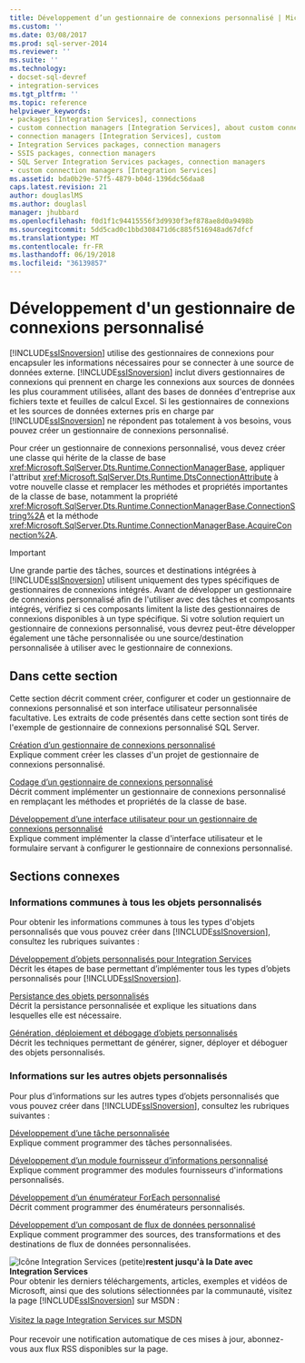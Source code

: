 ```yaml
---
title: Développement d’un gestionnaire de connexions personnalisé | Microsoft Docs
ms.custom: ''
ms.date: 03/08/2017
ms.prod: sql-server-2014
ms.reviewer: ''
ms.suite: ''
ms.technology:
- docset-sql-devref
- integration-services
ms.tgt_pltfrm: ''
ms.topic: reference
helpviewer_keywords:
- packages [Integration Services], connections
- custom connection managers [Integration Services], about custom connection managers
- connection managers [Integration Services], custom
- Integration Services packages, connection managers
- SSIS packages, connection managers
- SQL Server Integration Services packages, connection managers
- custom connection managers [Integration Services]
ms.assetid: bda0b29e-57f5-4879-b04d-1396dc56daa8
caps.latest.revision: 21
author: douglaslMS
ms.author: douglasl
manager: jhubbard
ms.openlocfilehash: f0d1f1c94415556f3d9930f3ef878ae8d0a9498b
ms.sourcegitcommit: 5dd5cad0c1bbd308471d6c885f516948ad67dfcf
ms.translationtype: MT
ms.contentlocale: fr-FR
ms.lasthandoff: 06/19/2018
ms.locfileid: "36139857"
---
```

# <a name="developing-a-custom-connection-manager"></a>Développement d'un gestionnaire de connexions personnalisé
  [!INCLUDE[ssISnoversion](../../../includes/ssisnoversion-md.md)] utilise des gestionnaires de connexions pour encapsuler les informations nécessaires pour se connecter à une source de données externe. [!INCLUDE[ssISnoversion](../../../includes/ssisnoversion-md.md)] inclut divers gestionnaires de connexions qui prennent en charge les connexions aux sources de données les plus couramment utilisées, allant des bases de données d'entreprise aux fichiers texte et feuilles de calcul Excel. Si les gestionnaires de connexions et les sources de données externes pris en charge par [!INCLUDE[ssISnoversion](../../../includes/ssisnoversion-md.md)] ne répondent pas totalement à vos besoins, vous pouvez créer un gestionnaire de connexions personnalisé.  
  
 Pour créer un gestionnaire de connexions personnalisé, vous devez créer une classe qui hérite de la classe de base <xref:Microsoft.SqlServer.Dts.Runtime.ConnectionManagerBase>, appliquer l'attribut <xref:Microsoft.SqlServer.Dts.Runtime.DtsConnectionAttribute> à votre nouvelle classe et remplacer les méthodes et propriétés importantes de la classe de base, notamment la propriété <xref:Microsoft.SqlServer.Dts.Runtime.ConnectionManagerBase.ConnectionString%2A> et la méthode <xref:Microsoft.SqlServer.Dts.Runtime.ConnectionManagerBase.AcquireConnection%2A>.  
  
> [!IMPORTANT]  
>  Une grande partie des tâches, sources et destinations intégrées à [!INCLUDE[ssISnoversion](../../../includes/ssisnoversion-md.md)] utilisent uniquement des types spécifiques de gestionnaires de connexions intégrés. Avant de développer un gestionnaire de connexions personnalisé afin de l'utiliser avec des tâches et composants intégrés, vérifiez si ces composants limitent la liste des gestionnaires de connexions disponibles à un type spécifique. Si votre solution requiert un gestionnaire de connexions personnalisé, vous devrez peut-être développer également une tâche personnalisée ou une source/destination personnalisée à utiliser avec le gestionnaire de connexions.  
  
## <a name="in-this-section"></a>Dans cette section  
 Cette section décrit comment créer, configurer et coder un gestionnaire de connexions personnalisé et son interface utilisateur personnalisée facultative. Les extraits de code présentés dans cette section sont tirés de l'exemple de gestionnaire de connexions personnalisé SQL Server.  
  
 [Création d’un gestionnaire de connexions personnalisé](creating-a-custom-connection-manager.md)  
 Explique comment créer les classes d'un projet de gestionnaire de connexions personnalisé.  
  
 [Codage d’un gestionnaire de connexions personnalisé](coding-a-custom-connection-manager.md)  
 Décrit comment implémenter un gestionnaire de connexions personnalisé en remplaçant les méthodes et propriétés de la classe de base.  
  
 [Développement d’une interface utilisateur pour un gestionnaire de connexions personnalisé](developing-a-user-interface-for-a-custom-connection-manager.md)  
 Explique comment implémenter la classe d'interface utilisateur et le formulaire servant à configurer le gestionnaire de connexions personnalisé.  
  
## <a name="related-sections"></a>Sections connexes  
  
### <a name="information-common-to-all-custom-objects"></a>Informations communes à tous les objets personnalisés  
 Pour obtenir les informations communes à tous les types d'objets personnalisés que vous pouvez créer dans [!INCLUDE[ssISnoversion](../../../includes/ssisnoversion-md.md)], consultez les rubriques suivantes :  
  
 [Développement d’objets personnalisés pour Integration Services](../developing-custom-objects-for-integration-services.md)  
 Décrit les étapes de base permettant d’implémenter tous les types d’objets personnalisés pour [!INCLUDE[ssISnoversion](../../../includes/ssisnoversion-md.md)].  
  
 [Persistance des objets personnalisés](../persisting-custom-objects.md)  
 Décrit la persistance personnalisée et explique les situations dans lesquelles elle est nécessaire.  
  
 [Génération, déploiement et débogage d’objets personnalisés](../building-deploying-and-debugging-custom-objects.md)  
 Décrit les techniques permettant de générer, signer, déployer et déboguer des objets personnalisés.  
  
### <a name="information-about-other-custom-objects"></a>Informations sur les autres objets personnalisés  
 Pour plus d’informations sur les autres types d’objets personnalisés que vous pouvez créer dans [!INCLUDE[ssISnoversion](../../../includes/ssisnoversion-md.md)], consultez les rubriques suivantes :  
  
 [Développement d’une tâche personnalisée](../task/developing-a-custom-task.md)  
 Explique comment programmer des tâches personnalisées.  
  
 [Développement d’un module fournisseur d’informations personnalisé](../log-provider/developing-a-custom-log-provider.md)  
 Explique comment programmer des modules fournisseurs d'informations personnalisés.  
  
 [Développement d’un énumérateur ForEach personnalisé](../foreach-enumerator/developing-a-custom-foreach-enumerator.md)  
 Décrit comment programmer des énumérateurs personnalisés.  
  
 [Développement d’un composant de flux de données personnalisé](../data-flow/developing-a-custom-data-flow-component.md)  
 Explique comment programmer des sources, des transformations et des destinations de flux de données personnalisées.  
  
![Icône Integration Services (petite)](../../media/dts-16.gif "icône Integration Services (petite)")**restent jusqu'à la Date avec Integration Services** <br /> Pour obtenir les derniers téléchargements, articles, exemples et vidéos de Microsoft, ainsi que des solutions sélectionnées par la communauté, visitez la page [!INCLUDE[ssISnoversion](../../../includes/ssisnoversion-md.md)] sur MSDN :<br /><br /> [Visitez la page Integration Services sur MSDN](http://go.microsoft.com/fwlink/?LinkId=136655)<br /><br /> Pour recevoir une notification automatique de ces mises à jour, abonnez-vous aux flux RSS disponibles sur la page.  
  
  
